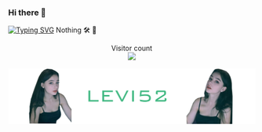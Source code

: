 ### Hi there 👋
<a href="https://git.io/typing-svg"><img src="https://readme-typing-svg.demolab.com?font=Fira+Code&pause=1000&color=8B30F7&width=435&lines=hello+levi52" alt="Typing SVG" /></a>
Nothing
🛠
🔭
<p align="center"> 
  Visitor count<br>
  <img src="https://profile-counter.glitch.me/levi52/count.svg" />
</p>

<p align="center"> 
  <img src="asserts/LOGODS3.png" style="zoom:50%;" />
</p>

<!--
**levi52/levi52** is a ✨ _special_ ✨ repository because its `README.md` (this file) appears on your GitHub profile.
![levi52's GitHub stats](https://github-readme-stats.vercel.app/api?username=levi52&show_icons=true&theme=tokyonight)

[![Top Langs](https://github-readme-stats.vercel.app/api/top-langs/?username=levi52)](https://github.com/levi52/github-readme-stats)
Here are some ideas to get you started:

- 🔭 I’m currently working on ...
- 🌱 I’m currently learning ...
- 👯 I’m looking to collaborate on ...
- 🤔 I’m looking for help with ...
- 💬 Ask me about ...
- 📫 How to reach me: ...
- 😄 Pronouns: ...
- ⚡ Fun fact: ...
-->
